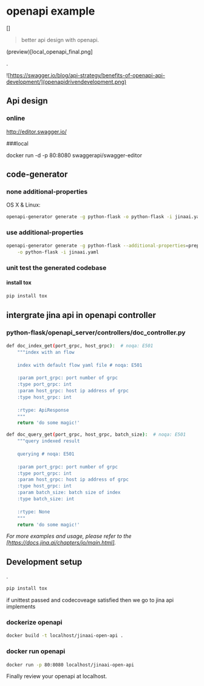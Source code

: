 # openapi example

[]
> better api design with openapi.

(preview)[local_openapi_final.png]


.

![https://swagger.io/blog/api-strategy/benefits-of-openapi-api-development/](openapidrivendevelopment.png)

## Api design

### online

http://editor.swagger.io/

###local

docker run -d -p 80:8080 swaggerapi/swagger-editor

## code-generator

### none additional-properties
OS X & Linux:

```sh
openapi-generator generate -g python-flask -o python-flask -i jinaai.yaml
```

### use additional-properties

```sh
openapi-generator generate -g python-flask --additional-properties=prependFormOrBodyParameters=true \
    -o python-flask -i jinaai.yaml
```

### unit test the generated codebase

#### install tox 
```sh
pip install tox
```

## intergrate jina api in openapi controller


### python-flask/openapi_server/controllers/doc_controller.py
```sh
def doc_index_get(port_grpc, host_grpc):  # noqa: E501
    """index with an flow

    index with default flow yaml file # noqa: E501

    :param port_grpc: port number of grpc
    :type port_grpc: int
    :param host_grpc: host ip address of grpc
    :type host_grpc: int

    :rtype: ApiResponse
    """
    return 'do some magic!'

```

```sh
def doc_query_get(port_grpc, host_grpc, batch_size):  # noqa: E501
    """query indexed result

    querying # noqa: E501

    :param port_grpc: port number of grpc
    :type port_grpc: int
    :param host_grpc: host ip address of grpc
    :type host_grpc: int
    :param batch_size: batch size of index
    :type batch_size: int

    :rtype: None
    """
    return 'do some magic!'
```

_For more examples and usage, please refer to the [https://docs.jina.ai/chapters/io/main.html]._

## Development setup
.
```sh
pip install tox
```
if unittest passed and codecoveage satisfied then we go to jina api implements

### dockerize openapi

```sh
docker build -t localhost/jinaai-open-api . 
```
### docker run openapi
```sh
docker run -p 80:8080 localhost/jinaai-open-api
```
Finally review your openapi at localhost.

